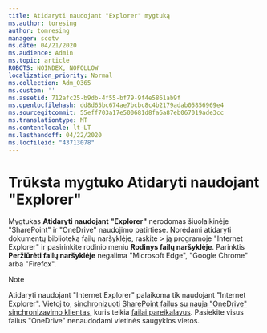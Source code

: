 ```yaml
---
title: Atidaryti naudojant "Explorer" mygtuką
ms.author: toresing
author: tomresing
manager: scotv
ms.date: 04/21/2020
ms.audience: Admin
ms.topic: article
ROBOTS: NOINDEX, NOFOLLOW
localization_priority: Normal
ms.collection: Adm_O365
ms.custom: ''
ms.assetid: 712afc25-b9db-4f55-bf79-9f4e5861ab9f
ms.openlocfilehash: dd8d65bc674ae7bcbc8c4b2179adab05856969e4
ms.sourcegitcommit: 55eff703a17e500681d8fa6a87eb067019ade3cc
ms.translationtype: MT
ms.contentlocale: lt-LT
ms.lasthandoff: 04/22/2020
ms.locfileid: "43713078"
---
```

# <a name="the-open-with-explorer-button-is-missing"></a>Trūksta mygtuko Atidaryti naudojant "Explorer"

Mygtukas **Atidaryti naudojant "Explorer"** nerodomas šiuolaikinėje "SharePoint" ir "OneDrive" naudojimo patirtiese. Norėdami atidaryti dokumentų biblioteką failų naršyklėje, raskite \> ją programoje "Internet Explorer" ir pasirinkite rodinio meniu **Rodinys failų naršyklėje**. Parinktis **Peržiūrėti failų naršyklėje** negalima "Microsoft Edge", "Google Chrome" arba "Firefox". 
  
> [!NOTE]
> Atidaryti naudojant "Internet Explorer" palaikoma tik naudojant "Internet Explorer". Vietoj to, [sinchronizuoti SharePoint failus su nauja "OneDrive" sinchronizavimo klientas,](https://support.office.com/article/6de9ede8-5b6e-4503-80b2-6190f3354a88.aspx) kuris teikia [failai pareikalavus](https://support.office.com/article/0e6860d3-d9f3-4971-b321-7092438fb38e.aspx). Pasiekite visus failus "OneDrive" nenaudodami vietinės saugyklos vietos. 
  


